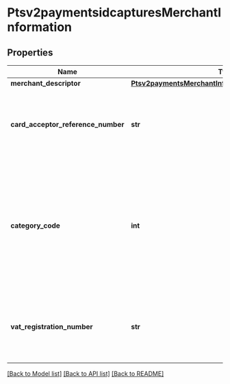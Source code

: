 # Ptsv2paymentsidcapturesMerchantInformation

## Properties
Name | Type | Description | Notes
------------ | ------------- | ------------- | -------------
**merchant_descriptor** | [**Ptsv2paymentsMerchantInformationMerchantDescriptor**](Ptsv2paymentsMerchantInformationMerchantDescriptor.md) |  | [optional] 
**card_acceptor_reference_number** | **str** | Reference number that facilitates card acceptor/corporation communication and record keeping.  For processor-specific information, see the card_acceptor_ref_number field in [Level II and Level III Processing Using the SCMP API.](http://apps.cybersource.com/library/documentation/dev_guides/Level_2_3_SCMP_API/html)  | [optional] 
**category_code** | **int** | Four-digit number that the payment card industry uses to classify merchants into market segments. Visa assigned one or more of these values to your business when you started accepting Visa cards.  If you do not include this field in your request, CyberSource uses the value in your CyberSource account.  For processor-specific information, see the merchant_category_code field in [Credit Card Services Using the SCMP API.](http://apps.cybersource.com/library/documentation/dev_guides/CC_Svcs_SCMP_API/html)  | [optional] 
**vat_registration_number** | **str** | Your government-assigned tax identification number.  For CtV processors, the maximum length is 20.  For other processor-specific information, see the merchant_vat_registration_number field in [Level II and Level III Processing Using the SCMP API.](http://apps.cybersource.com/library/documentation/dev_guides/Level_2_3_SCMP_API/html)  | [optional] 

[[Back to Model list]](../README.md#documentation-for-models) [[Back to API list]](../README.md#documentation-for-api-endpoints) [[Back to README]](../README.md)


